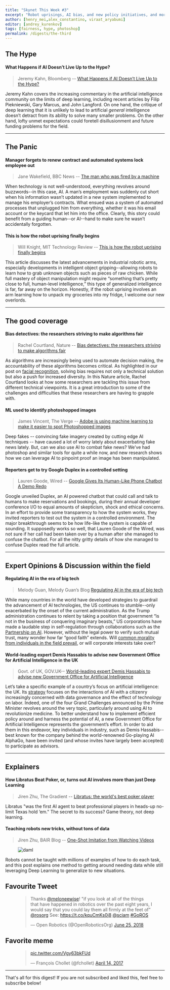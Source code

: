 ```yaml
---
title: "Skynet This Week #3"
excerpt: "Robot uprisings, AI bias, and new policy initiatives, and more!"
author: [henry_mei,alex_constantino, viraat_aryabumi]
editor: [andrey_kurenkov]
tags: [fairness, hype, photoshop]
permalink: /digests/the-third
---
```


## The Hype


#### What Happens if AI Doesn’t Live Up to the Hype?

> Jeremy Kahn, Bloomberg -- [What Happens if AI Doesn’t Live Up to the Hype?](https://www.bloomberg.com/news/articles/2018-06-18/what-happens-if-ai-doesn-t-live-up-to-the-hype)


Jeremy Kahn covers the increasing commentary in the artificial intelligence community on the limits of deep learning, including recent articles by Filip Piekniewski, Gary Marcus, and John Langford. On one hand, the critique of deep learning that it is unlikely to lead to artificial *general* intelligence doesn’t detract from its ability to solve many smaller problems. On the other hand, lofty unmet expectations could foretell disillusionment and future funding problems for the field.

<hr>

## The Panic

#### Manager forgets to renew contract and automated systems lock employee out

> Jane Wakefield, BBC News -- [The man who was fired by a machine](https://www.bbc.co.uk/news/technology-44561838)


When technology is not well-understood, everything revolves around buzzwords--in this case, AI. A man’s employment was suddenly cut short when his information wasn’t updated in a new system implemented to manage his employer’s contracts. What ensued was a system of automated processes that unplugged him from everything, whether it was his email account or the keycard that let him into the office. Clearly, this story could benefit from a guiding human--or AI--hand to make sure he wasn’t accidentally forgotten. 

#### This is how the robot uprising finally begins 

> Will Knight, MIT Technology Review -- [This is how the robot uprising finally begins](https://www.technologyreview.com/s/611424/this-is-how-the-robot-uprising-finally-begins/)


This article discusses the latest advancements in industrial robotic arms, especially developments in intelligent object gripping--allowing robots to learn how to grab unknown objects such as pieces of raw chicken. While full mastery of object manipulation might require “something that’s pretty close to full, human-level intelligence,” this type of generalized intelligence is far, far away on the horizon. Honestly, if the robot uprising involves an arm learning how to unpack my groceries into my fridge, I welcome our new overlords. 

<hr>

## The good coverage

#### Bias detectives: the researchers striving to make algorithms fair

> Rachel Courtland, Nature -- [Bias detectives: the researchers striving to make algorithms fair](https://www.nature.com/articles/d41586-018-05469-3)


As algorithms are increasingly being used to automate decision making, the accountability of these algorithms becomes critical. As highlighted in our post on [facial recognition](https://www.skynettoday.com/briefs/face-recog/), solving bias requires not only a technical solution but also a push for increased diversity. In this Nature article, Rachel Courtland looks at how some researchers are tackling this issue from different technical viewpoints. It is a great introduction to some of the challenges and difficulties that these researchers are having to grapple with. 

#### ML used to identify photoshopped images

> James Vincent, The Verge -- [Adobe is using machine learning to make it easier to spot Photoshopped images](https://www.theverge.com/2018/6/22/17487764/adobe-photoshopped-fakes-edit-spotted-using-machine-learning-ai)


Deep fakes -- convincing fake imagery created by cutting edge AI techniques -- have caused a lot of worry lately about exacerbating fake news lately. But, can we also use AI to combat fake news? We’ve had photoshop and similar tools for quite a while now, and new research shows how we can leverage AI to pinpoint proof an image has been manipulated. 

#### Reporters get to try Google Duplex in a controlled setting

> Lauren Goode, Wired -- [Google Gives Its Human-Like Phone Chatbot A Demo Redo](https://www.wired.com/story/google-duplex-gets-a-second-debut/)

Google unveiled Duplex, an AI powered chatbot that could call and talk to humans to make reservations and bookings, during their annual developer conference I/O to equal amounts of skepticism, shock and ethical concerns. In an effort to provide some transparency to how the system works, they invited reporters to test out the system in a controlled environment. The major breakthrough seems to be how life-like the system is capable of sounding. It supposedly works so well, that Lauren Goode of the Wired, was not sure if her call had been taken over by a human after she managed to confuse the chatbot. For all the nitty gritty details of how she managed to confuse Duplex read the full article. 

<hr>

## Expert Opinions & Discussion within the field

#### Regulating AI in the era of big tech 

> Melody Guan, Melody Guan’s Blog [Regulating AI in the era of big tech](https://melodyguan.github.io/2018/06/23/Regulating-AI-BigTech.html)


While many countries in the world have developed strategies to guardrail the advancement of AI technologies, the US continues to stumble--only exacerbated by the onset of the current administration. As the Trump administration continues to relent by taking a position that government “is not in the business of conquering imaginary beasts,” US corporations have made a laudable step in self-regulation through collaborations such as the [Partnership on AI](https://www.partnershiponai.org/). However, without the legal power to verify such mutual trust, many wonder how far “good faith” extends. Will [common morality from individuals in the field prevail](https://www.nytimes.com/2018/06/01/technology/google-pentagon-project-maven.html), or will corporate interests take over?

#### World-leading expert Demis Hassabis to advise new Government Office for Artificial Intelligence in the UK 

> Govt. of UK, GOV.UK-- [World-leading expert Demis Hassabis to advise new Government Office for Artificial Intelligence](https://www.gov.uk/government/news/world-leading-expert-demis-hassabis-to-advise-new-government-office-for-artificial-intelligence)


Let’s take a specific example of a country’s focus on artificial intelligence: the UK. Its [strategy](https://publications.parliament.uk/pa/ld201719/ldselect/ldai/100/100.pdf) focuses on the interactions of AI with a citizenry increasingly concerned with data governance and the effect of technology on labor.  Indeed, one of the four Grand Challenges announced by the Prime Minister revolves around the very topic, particularly around using AI to revolutionize medicine. To better understand how to implement efficient policy around and harness the potential of AI, a new Government Office for Artificial Intelligence represents the government’s effort. In order to aid them in this endeavor, key individuals in industry, such as Demis Hassabis--best known for the company behind the world-renowned Go-playing AI AlphaGo, have been invited (and whose invites have largely been accepted) to participate as advisors.  

<hr>

## Explainers

#### How Libratus Beat Poker, or, turns out AI involves more than just Deep Learning

> Jiren Zhu, The Gradient -- [Libratus: the world's best poker player](https://thegradient.pub/libratus-poker/)


Libratus "was the first AI agent to beat professional players in heads-up no-limit Texas hold ’em." The secret to its success? Game theory, not deep learning.


#### Teaching robots new tricks, without tons of data

> Jiren Zhu, BAIR Blog -- [One-Shot Imitation from Watching Videos
](http://bair.berkeley.edu/blog/2018/06/28/daml/)

<figure>
      <img src="http://bair.berkeley.edu/static/blog/daml/daml_placing_peach.gif"  alt="daml"/>
</figure>

Robots cannot be taught with millions of examples of how to do each task, and this post explains one method to getting around needing data while still leveraging Deep Learning to generalize to new situations.

## Favourite Tweet
<figure>
<blockquote class="twitter-tweet" data-lang="en"><p lang="en" dir="ltr">Thanks <a href="https://twitter.com/meloneewise?ref_src=twsrc%5Etfw">@meloneewise</a>! &quot;if you look at all of the things that have happened in robotics over the past eight years, I would say that you could lay them all firmly at the feet of&quot; <a href="https://twitter.com/rosorg?ref_src=twsrc%5Etfw">@rosorg</a> See: <a href="https://t.co/kquCmKs0j8">https://t.co/kquCmKs0j8</a> <a href="https://twitter.com/sciam?ref_src=twsrc%5Etfw">@sciam</a> <a href="https://twitter.com/hashtag/GoROS?src=hash&amp;ref_src=twsrc%5Etfw">#GoROS</a></p>&mdash; Open Robotics (@OpenRoboticsOrg) <a href="https://twitter.com/OpenRoboticsOrg/status/1011386930133716992?ref_src=twsrc%5Etfw">June 25, 2018</a></blockquote>
<script async src="https://platform.twitter.com/widgets.js" charset="utf-8"></script>
</figure>

## Favorite meme
<figure>
<blockquote class="twitter-tweet" data-lang="en"><p lang="und" dir="ltr"><a href="https://t.co/Vgy63bkFUd">pic.twitter.com/Vgy63bkFUd</a></p>&mdash; François Chollet (@fchollet) <a href="https://twitter.com/fchollet/status/852676225382326272?ref_src=twsrc%5Etfw">April 14, 2017</a></blockquote>
<script async src="https://platform.twitter.com/widgets.js" charset="utf-8"></script>
</figure>


<hr>

That's all for this digest! If you are not subscribed and liked this, feel free to subscribe below!









